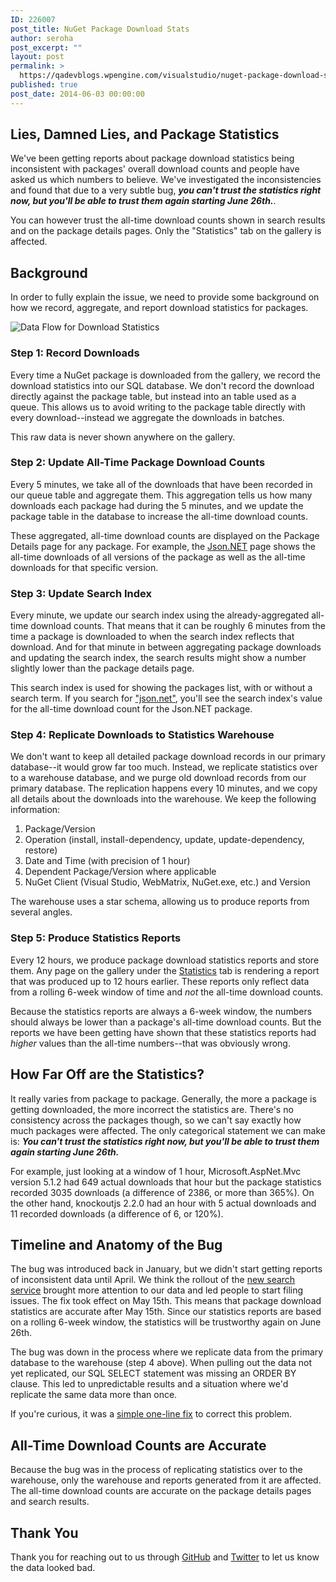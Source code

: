 ```yaml
---
ID: 226007
post_title: NuGet Package Download Stats
author: seroha
post_excerpt: ""
layout: post
permalink: >
  https://qadevblogs.wpengine.com/visualstudio/nuget-package-download-stats/
published: true
post_date: 2014-06-03 00:00:00
---
```

## Lies, Damned Lies, and Package Statistics

We've been getting reports about package download statistics being inconsistent with packages' overall download counts and people have asked us which numbers to believe. We've investigated the inconsistencies and found that due to a very subtle bug, ***you can't trust the statistics right now, but you'll be able to trust them again starting June 26th.***.

You can however trust the all-time download counts shown in search results and on the package details pages. Only the "Statistics" tab on the gallery is affected.

## Background

In order to fully explain the issue, we need to provide some background on how we record, aggregate, and report download statistics for packages.

![Data Flow for Download Statistics][1]

### Step 1: Record Downloads

Every time a NuGet package is downloaded from the gallery, we record the download statistics into our SQL database. We don't record the download directly against the package table, but instead into an table used as a queue. This allows us to avoid writing to the package table directly with every download--instead we aggregate the downloads in batches.

This raw data is never shown anywhere on the gallery.

### Step 2: Update All-Time Package Download Counts

Every 5 minutes, we take all of the downloads that have been recorded in our queue table and aggregate them. This aggregation tells us how many downloads each package had during the 5 minutes, and we update the package table in the database to increase the all-time download counts.

These aggregated, all-time download counts are displayed on the Package Details page for any package. For example, the [Json.NET][2] page shows the all-time downloads of all versions of the package as well as the all-time downloads for that specific version.

### Step 3: Update Search Index

Every minute, we update our search index using the already-aggregated all-time download counts. That means that it can be roughly 6 minutes from the time a package is downloaded to when the search index reflects that download. And for that minute in between aggregating package downloads and updating the search index, the search results might show a number slightly lower than the package details page.

This search index is used for showing the packages list, with or without a search term. If you search for ["json.net"][3], you'll see the search index's value for the all-time download count for the Json.NET package.

### Step 4: Replicate Downloads to Statistics Warehouse

We don't want to keep all detailed package download records in our primary database--it would grow far too much. Instead, we replicate statistics over to a warehouse database, and we purge old download records from our primary database. The replication happens every 10 minutes, and we copy all details about the downloads into the warehouse. We keep the following information:

1.  Package/Version
2.  Operation (install, install-dependency, update, update-dependency, restore)
3.  Date and Time (with precision of 1 hour)
4.  Dependent Package/Version where applicable
5.  NuGet Client (Visual Studio, WebMatrix, NuGet.exe, etc.) and Version

The warehouse uses a star schema, allowing us to produce reports from several angles.

### Step 5: Produce Statistics Reports

Every 12 hours, we produce package download statistics reports and store them. Any page on the gallery under the [Statistics][4] tab is rendering a report that was produced up to 12 hours earlier. These reports only reflect data from a rolling 6-week window of time and *not* the all-time download counts.

Because the statistics reports are always a 6-week window, the numbers should always be lower than a package's all-time download counts. But the reports we have been getting have shown that these statistics reports had *higher* values than the all-time numbers--that was obviously wrong.

## How Far Off are the Statistics?

It really varies from package to package. Generally, the more a package is getting downloaded, the more incorrect the statistics are. There's no consistency across the packages though, so we can't say exactly how much packages were affected. The only categorical statement we can make is: ***You can't trust the statistics right now, but you'll be able to trust them again starting June 26th.***

For example, just looking at a window of 1 hour, Microsoft.AspNet.Mvc version 5.1.2 had 649 actual downloads that hour but the package statistics recorded 3035 downloads (a difference of 2386, or more than 365%). On the other hand, knockoutjs 2.2.0 had an hour with 5 actual downloads and 11 recorded downloads (a difference of 6, or 120%).

## Timeline and Anatomy of the Bug

The bug was introduced back in January, but we didn't start getting reports of inconsistent data until April. We think the rollout of the [new search service][5] brought more attention to our data and led people to start filing issues. The fix took effect on May 15th. This means that package download statistics are accurate after May 15th. Since our statistics reports are based on a rolling 6-week window, the statistics will be trustworthy again on June 26th.

The bug was down in the process where we replicate data from the primary database to the warehouse (step 4 above). When pulling out the data not yet replicated, our SQL SELECT statement was missing an ORDER BY clause. This led to unpredictable results and a situation where we'd replicate the same data more than once.

If you're curious, it was a [simple one-line fix][6] to correct this problem.

## All-Time Download Counts are Accurate

Because the bug was in the process of replicating statistics over to the warehouse, only the warehouse and reports generated from it are affected. The all-time download counts are accurate on the package details pages and search results.

## Thank You

Thank you for reaching out to us through [GitHub][7] and [Twitter][8] to let us know the data looked bad.

 [1]: https://devblogs.microsoft.com/nuget/wp-content/uploads/sites/49/2019/05/dataflow.png
 [2]: http://www.nuget.org/packages/Newtonsoft.Json/
 [3]: http://www.nuget.org/packages?q=json.net
 [4]: http://www.nuget.org/stats
 [5]: /20140411/new-search-on-the-gallery.html
 [6]: https://github.com/NuGet/NuGet.Services.Work/commit/98eda2c433c9b44922dee12ef6f373fde87de864#diff-e23a546b77f6a24c4929bbe8513888aeR95
 [7]: http://github.com/NuGet/NuGetGallery/issues
 [8]: http://twitter.com/nuget